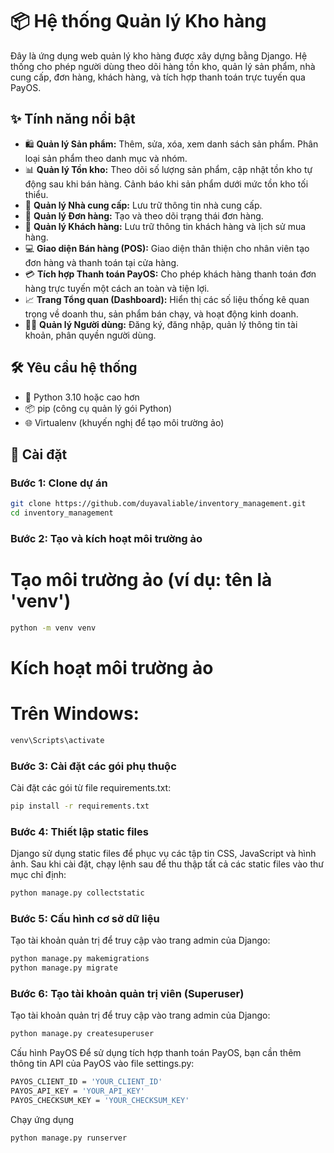 # 📦 Hệ thống Quản lý Kho hàng

Đây là ứng dụng web quản lý kho hàng được xây dựng bằng Django. Hệ thống cho phép người dùng theo dõi hàng tồn kho, quản lý sản phẩm, nhà cung cấp, đơn hàng, khách hàng, và tích hợp thanh toán trực tuyến qua PayOS.

## ✨ Tính năng nổi bật

*   🛍️ **Quản lý Sản phẩm:** Thêm, sửa, xóa, xem danh sách sản phẩm. Phân loại sản phẩm theo danh mục và nhóm.
*   📊 **Quản lý Tồn kho:** Theo dõi số lượng sản phẩm, cập nhật tồn kho tự động sau khi bán hàng. Cảnh báo khi sản phẩm dưới mức tồn kho tối thiểu.
*   🚚 **Quản lý Nhà cung cấp:** Lưu trữ thông tin nhà cung cấp.
*   🛒 **Quản lý Đơn hàng:** Tạo và theo dõi trạng thái đơn hàng.
*   👥 **Quản lý Khách hàng:** Lưu trữ thông tin khách hàng và lịch sử mua hàng.
*   💻 **Giao diện Bán hàng (POS):** Giao diện thân thiện cho nhân viên tạo đơn hàng và thanh toán tại cửa hàng.
*   💳 **Tích hợp Thanh toán PayOS:** Cho phép khách hàng thanh toán đơn hàng trực tuyến một cách an toàn và tiện lợi.
*   📈 **Trang Tổng quan (Dashboard):** Hiển thị các số liệu thống kê quan trọng về doanh thu, sản phẩm bán chạy, và hoạt động kinh doanh.
*   🧑‍💻 **Quản lý Người dùng:** Đăng ký, đăng nhập, quản lý thông tin tài khoản, phân quyền người dùng.

## 🛠️ Yêu cầu hệ thống

*   🐍 Python 3.10 hoặc cao hơn
*   📦 pip (công cụ quản lý gói Python)
*   🌐 Virtualenv (khuyến nghị để tạo môi trường ảo)

## 🚀 Cài đặt

### Bước 1: Clone dự án

```bash
git clone https://github.com/duyavaliable/inventory_management.git
cd inventory_management
```
### Bước 2: Tạo và kích hoạt môi trường ảo
# Tạo môi trường ảo (ví dụ: tên là 'venv')
```bash
python -m venv venv
```
# Kích hoạt môi trường ảo
# Trên Windows:
```bash
venv\Scripts\activate
```

### Bước 3: Cài đặt các gói phụ thuộc
Cài đặt các gói từ file requirements.txt:
```bash
pip install -r requirements.txt
```

### Bước 4: Thiết lập static files
Django sử dụng static files để phục vụ các tập tin CSS, JavaScript và hình ảnh. Sau khi cài đặt, chạy lệnh sau để thu thập tất cả các static files vào thư mục chỉ định:


```bash
python manage.py collectstatic
```
### Bước 5: Cấu hình cơ sở dữ liệu
Tạo tài khoản quản trị để truy cập vào trang admin của Django:
```bash
python manage.py makemigrations
python manage.py migrate
```

### Bước 6: Tạo tài khoản quản trị viên (Superuser)
Tạo tài khoản quản trị để truy cập vào trang admin của Django:
```bash
python manage.py createsuperuser
```

Cấu hình PayOS
Để sử dụng tích hợp thanh toán PayOS, bạn cần thêm thông tin API của PayOS vào file settings.py:
```bash
PAYOS_CLIENT_ID = 'YOUR_CLIENT_ID'
PAYOS_API_KEY = 'YOUR_API_KEY'
PAYOS_CHECKSUM_KEY = 'YOUR_CHECKSUM_KEY'
```
Chạy ứng dụng
```bash
python manage.py runserver
```